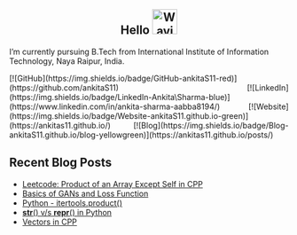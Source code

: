 
<h2 align="center"> Hello <img src="https://raw.githubusercontent.com/nixin72/nixin72/master/wave.gif" alt="Waving hand animated gif" height="45" width="45" /></h2>

I’m currently pursuing B.Tech from International Institute of Information Technology, Naya Raipur, India. 

<p align = "justify">
[![GitHub](https://img.shields.io/badge/GitHub-ankitaS11-red)](https://github.com/ankitaS11)
[![LinkedIn](https://img.shields.io/badge/LinkedIn-Ankita\Sharma-blue)](https://www.linkedin.com/in/ankita-sharma-aabba8194/)
[![Website](https://img.shields.io/badge/Website-ankitaS11.github.io-green)](https://ankitas11.github.io/)
[![Blog](https://img.shields.io/badge/Blog-ankitaS11.github.io/blog-yellowgreen)](https://ankitas11.github.io/posts/)
</p>

<!-- <p align = "center">
<a align= "center" href="https://github.com/ankitaS11">
<img alt= "stats card" height="200px" width="400" src="https://github-readme-streak-stats.herokuapp.com/?user=ankitaS11&theme=radical">
<img align="right" height="300" width="400" src="https://data.whicdn.com/images/222319615/original.gif" /> </a>
</p> -->

## Recent Blog Posts
<!-- BLOG-POST-LIST:START -->
- [Leetcode: Product of an Array Except Self in CPP](https://ankitas11.github.io/posts/2021/10/product-of-an-array-except-self/)
- [Basics of GANs and Loss Function](https://ankitas11.github.io/posts/2021/09/basics-of-gans-and-loss-function/)
- [Python - itertools.product()](https://ankitas11.github.io/posts/2021/09/python-itertools.product/)
- [__str__() v/s __repr__() in Python](https://ankitas11.github.io/posts/2021/09/understanding-__-str-__-and-__-repr-__-in-python/)
- [Vectors in CPP](https://ankitas11.github.io/posts/2021/09/vectors-in-c-/)
<!-- BLOG-POST-LIST:END -->
